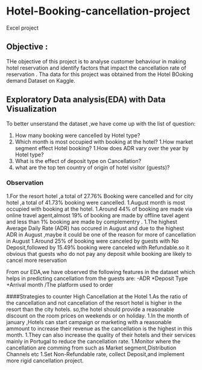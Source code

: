 # Hotel-Booking-cancellation-project
Excel project
## Objective :
THe objective of this project is to analyse customer behaviour in making hotel reservation and identify factors that impact the cancellation rate of reservation . Tha data for this project was obtained from the Hotel BOoking demand Dataset on Kaggle.

## Exploratory Data analysis(EDA) with Data Visualization
To better unserstand the dataset ,we have come up with the list of question:
1. How many booking were cancelled by Hotel type?
1. Which month is most occupied with booking at the hotel?
1.How market segment effect Hotel booking?
1.How does ADR vary over the year by Hotel type?
1. What is the effect of deposit type on Cancellation?
1. what are the top ten country of origin of hotel visitor (guests)?
   
### Observation
1.For the resort hotel ,a total of 27.76% Booking  were cancelled and for city hotel ,a total of 41.73% booking were cancelled.
1.August month is most occupied with booking at the hotel.
1.Around 44% of booking are made via online travel agent,almost 19% of booking are made by offline tavel agent and less than 1% booking are made by complementry .
1.The highest Average Daily Rate (ADR) has occured in August and due to the highest ADR in August ,maybe it could be one of the reason for more of cancellation in August
1.Around 25% of booking were canceled by guests with No Deposit,followed by 15.49% booking were canceled with Refundable.so it obvious that guests who do not pay any deposit while booking are likely to 
cancel more reservation

From our EDA,we have observed the following features in the dataset which helps in predicting cancellation from the guests are:
-ADR
*Deposit Type
+Arrival month
/The platform used to order

####Strategies to counter High Cancellation at the Hotel
1.As the ratio of the cancellation and not cancellation of the resort hotel is higher in the resort  than the city hotels. so,the hotel should provide a reasonable discount on the room prices on weekends or on holiday.
1.In the month of january ,Hotels can start campaign or marketing with a reasonable ammount to increase their revenue as the cancellation is the highest in this month.
1.They can also increase the quality of their hotels and their services mainly in Portugal to reduce the cancellation rate.
1.Monitor where the cancellation are comming from such as Market segment,Distribution Channels etc
1.Set Non-Refundable rate, collect Deposit,and implement more rigid cancellation project.

